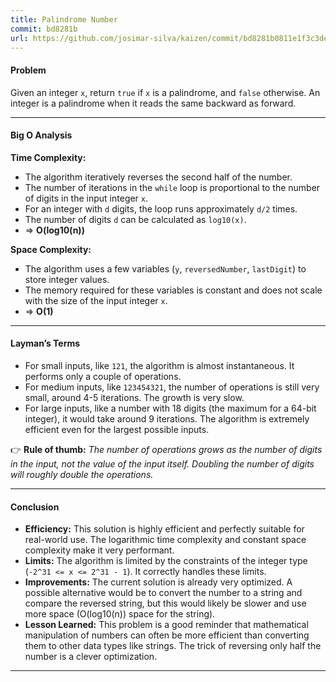 ```yaml
---
title: Palindrome Number
commit: bd8281b
url: https://github.com/josimar-silva/kaizen/commit/bd8281b0811e1f3c3deb3c184b698cf1df77ef45
---
```


#### Problem
Given an integer `x`, return `true` if `x` is a palindrome, and `false` otherwise. An integer is a palindrome when it reads the same backward as forward.

---

#### Big O Analysis

**Time Complexity:**  
- The algorithm iteratively reverses the second half of the number.
- The number of iterations in the `while` loop is proportional to the number of digits in the input integer `x`.
- For an integer with `d` digits, the loop runs approximately `d/2` times.
- The number of digits `d` can be calculated as `log10(x)`.
- ⇒ **O(log10(n))**

**Space Complexity:**  
- The algorithm uses a few variables (`y`, `reversedNumber`, `lastDigit`) to store integer values.
- The memory required for these variables is constant and does not scale with the size of the input integer `x`.
- ⇒ **O(1)**

---

#### Layman’s Terms

- For small inputs, like `121`, the algorithm is almost instantaneous. It performs only a couple of operations.
- For medium inputs, like `123454321`, the number of operations is still very small, around 4-5 iterations. The growth is very slow.
- For large inputs, like a number with 18 digits (the maximum for a 64-bit integer), it would take around 9 iterations. The algorithm is extremely efficient even for the largest possible inputs.

👉 **Rule of thumb:** *The number of operations grows as the number of digits in the input, not the value of the input itself. Doubling the number of digits will roughly double the operations.*

---

#### Conclusion

- **Efficiency:** This solution is highly efficient and perfectly suitable for real-world use. The logarithmic time complexity and constant space complexity make it very performant.
- **Limits:** The algorithm is limited by the constraints of the integer type (`-2^31 <= x <= 2^31 - 1`). It correctly handles these limits.
- **Improvements:** The current solution is already very optimized. A possible alternative would be to convert the number to a string and compare the reversed string, but this would likely be slower and use more space (O(log10(n)) space for the string).
- **Lesson Learned:** This problem is a good reminder that mathematical manipulation of numbers can often be more efficient than converting them to other data types like strings. The trick of reversing only half the number is a clever optimization.

---
